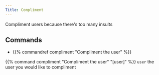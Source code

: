 ```yaml
---
Title: Compliment
---
```


Compliment users because there's too many insults

## Commands
- {{% commandref compliment "Compliment the user" %}}

{{% command compliment "Compliment the user" "[user]" %}}
`user` the user you would like to compliment
